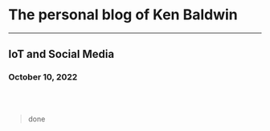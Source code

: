 # The personal blog of Ken Baldwin
---
## IoT and Social Media
### October 10, 2022
<br/><br/>
> done
